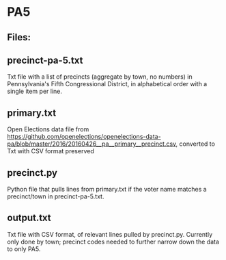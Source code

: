 # PA5

## Files:
## precinct-pa-5.txt
Txt file with a list of precincts (aggregate by town, no numbers) in Pennsylvania's Fifth Congressional District, in alphabetical order with a single item per line.

## primary.txt
Open Elections data file from https://github.com/openelections/openelections-data-pa/blob/master/2016/20160426__pa__primary__precinct.csv, converted to Txt with CSV format preserved

## precinct.py
Python file that pulls lines from primary.txt if the voter name matches a precinct/town in precinct-pa-5.txt.

## output.txt
Txt file with CSV format, of relevant lines pulled by precinct.py. Currently only done by town; precinct codes needed to further narrow down the data to only PA5. 
